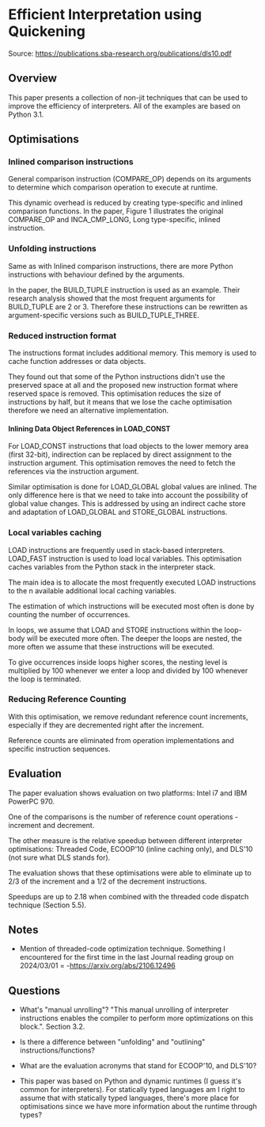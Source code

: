 # Efficient Interpretation using Quickening

Source: https://publications.sba-research.org/publications/dls10.pdf

## Overview

This paper presents a collection of non-jit techniques that can be used to improve the efficiency of interpreters. All of the examples are based on Python 3.1.

##  Optimisations

### Inlined comparison instructions

General comparison instruction (COMPARE_OP) depends on its arguments to determine which comparison operation to execute at runtime. 

This dynamic overhead is reduced by creating type-specific and inlined comparison functions. In the paper, Figure 1 illustrates the original COMPARE_OP and INCA_CMP_LONG, Long type-specific, inlined instruction.


### Unfolding instructions

Same as with Inlined comparison instructions, there are more Python instructions with behaviour defined by the arguments.

In the paper, the BUILD_TUPLE instruction is used as an example.
Their research analysis showed that the most frequent arguments for BUILD_TUPLE are 2 or 3. Therefore these instructions can be rewritten as argument-specific versions such as BUILD_TUPLE_THREE.


### Reduced instruction format

The instructions format includes additional memory. This memory is used to cache function addresses or data objects.  

They found out that some of the Python instructions didn't use the preserved space at all and the proposed new instruction format where reserved space is removed. This optimisation reduces the size of instructions by half, but it means that we lose the cache optimisation therefore we need an alternative implementation.

#### Inlining Data Object References in LOAD_CONST

For LOAD_CONST instructions that load objects to the lower memory area (first 32-bit), indirection can be replaced by direct assignment to the instruction argument. This optimisation removes the need to fetch the references via the instruction argument.

Similar optimisation is done for LOAD_GLOBAL global values are inlined. The only difference here is that we need to take into account the possibility of global value changes. This is addressed by using an indirect cache store and adaptation of LOAD_GLOBAL and STORE_GLOBAL instructions.


### Local variables caching

LOAD instructions are frequently used in stack-based interpreters.
LOAD_FAST instruction is used to load local variables. 
This optimisation caches variables from the Python stack in the interpreter stack. 

The main idea is to allocate the most frequently executed LOAD instructions to the n available additional local caching variables.

The estimation of which instructions will be executed most often is done by counting the number of occurrences.

In loops, we assume that LOAD and STORE instructions within the loop-body will be executed more often. The deeper the loops are nested, the more often we assume that these instructions will be executed.

To give occurrences inside loops higher scores, the nesting level is multiplied by 100 whenever we enter a loop and divided by 100 whenever the loop is terminated.


### Reducing Reference Counting 

With this optimisation, we remove redundant reference count increments, especially if they are decremented right after the increment.

Reference counts are eliminated from operation implementations and specific instruction sequences.


## Evaluation

The paper evaluation shows evaluation on two platforms: Intel i7 and IBM PowerPC 970.

One of the comparisons is the number of reference count operations - increment and decrement.

The other measure is the relative speedup between different interpreter optimisations: Threaded Code, ECOOP'10 (inline caching only), and DLS'10 (not sure what DLS stands for).

The evaluation shows that these optimisations were able to eliminate up to 2/3 of the increment and a 1/2 of the decrement instructions. 

Speedups are up to 2.18 when combined with the threaded code dispatch technique (Section 5.5).

## Notes

- Mention of threaded-code optimization technique. Something I encountered for the first time in the last Journal reading group on 2024/03/01 = -https://arxiv.org/abs/2106.12496

## Questions

- What's "manual unrolling"? "This manual unrolling of interpreter instructions enables the compiler to perform more optimizations on this block.". Section 3.2.

- Is there a difference between "unfolding" and "outlining" instructions/functions?

- What are the evaluation acronyms that stand for ECOOP'10, and DLS'10?

- This paper was based on Python and dynamic runtimes (I guess it's common for interpreters). For statically typed languages am I right to assume that with statically typed languages, there's more place for optimisations since we have more information about the runtime through types?